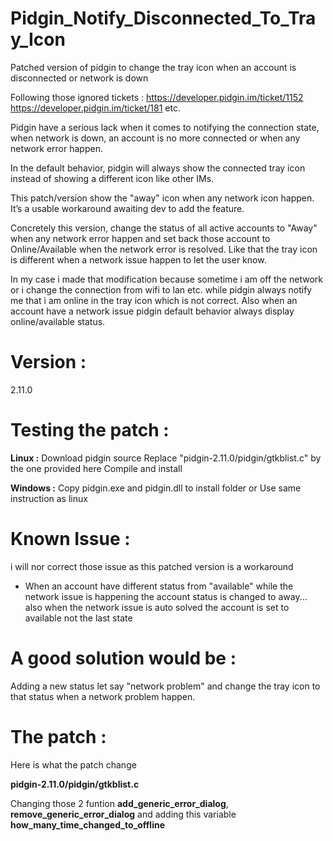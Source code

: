 # Pidgin_Notify_Disconnected_To_Tray_Icon
Patched version of pidgin to change the tray icon when an account is disconnected or network is down 

Following those ignored tickets :
https://developer.pidgin.im/ticket/1152
https://developer.pidgin.im/ticket/181
etc. 

Pidgin have a serious lack when it comes to notifying the connection state, when network is down, an account is no more connected or when any network error happen. 

In the default behavior, pidgin will always show the connected tray icon instead of showing a different icon like other IMs. 

This patch/version show the "away" icon when any network icon happen. It’s a usable workaround awaiting dev to add the feature.

Concretely this version, change the status of all active accounts to "Away" when any network error happen and set back those account to Online/Available when the network error is resolved. Like that the tray icon is different when a network issue happen to let the user know. 

In my case i made that modification because sometime i am off the network or i change the connection from wifi to lan etc. while pidgin always notify me that i am online in the tray icon which is not correct. Also when an account have a network issue pidgin default behavior always display online/available status. 

# Version : 
2.11.0

# Testing the patch :
**Linux :**
Download pidgin source
Replace "pidgin-2.11.0/pidgin/gtkblist.c" by the one provided here 
Compile and install 

**Windows :**
Copy pidgin.exe and pidgin.dll to install folder
or 
Use same instruction as linux

# Known Issue : 
i will nor correct those issue as this patched version is a workaround 
- When an account have different status from "available" while the network issue is happening the account status is changed to away... also when the network issue is auto solved the account is set to available not the last state  

# A good solution would be : 
Adding a new status let say "network problem" and change the tray icon to that status when a network problem happen. 

# The patch :
Here is what the patch change

**pidgin-2.11.0/pidgin/gtkblist.c**

Changing those 2 funtion **add_generic_error_dialog**, **remove_generic_error_dialog** and adding this variable **how_many_time_changed_to_offline**
